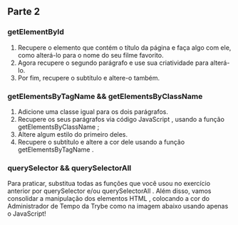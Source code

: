 ## Parte 2

### getElementById
1. Recupere o elemento que contém o título da página e faça algo com ele, como alterá-lo para o nome do seu filme favorito.
2. Agora recupere o segundo parágrafo e use sua criatividade para alterá-lo.
3. Por fim, recupere o subtítulo e altere-o também.

### getElementsByTagName && getElementsByClassName
1. Adicione uma classe igual para os dois parágrafos.
2. Recupere os seus parágrafos via código JavaScript , usando a função getElementsByClassName ;
3. Altere algum estilo do primeiro deles.
4. Recupere o subtítulo e altere a cor dele usando a função getElementsByTagName .

### querySelector && querySelectorAll
Para praticar, substitua todas as funções que você usou no exercício anterior por querySelector e/ou querySelectorAll .
Além disso, vamos consolidar a manipulação dos elementos HTML , colocando a cor do Administrador de Tempo da Trybe como na imagem abaixo usando apenas o JavaScript!